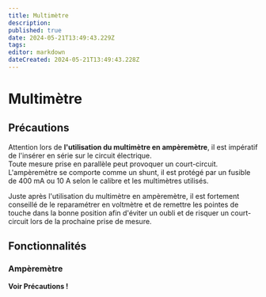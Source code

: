 ```yaml
---
title: Multimètre
description: 
published: true
date: 2024-05-21T13:49:43.229Z
tags: 
editor: markdown
dateCreated: 2024-05-21T13:49:43.228Z
---
```


# Multimètre

## Précautions

Attention lors de **l'utilisation du multimètre en ampèremètre**, il est impératif de l'insérer en série sur le circuit électrique.  
Toute mesure prise en parallèle peut provoquer un court-circuit. L'ampèremètre se comporte comme un shunt, il est protégé par un fusible de 400 mA ou 10 A selon le calibre et les multimètres utilisés.

Juste après l'utilisation du multimètre en ampèremètre, il est fortement conseillé de le reparamétrer en voltmètre et de remettre les pointes de touche dans la bonne position afin d'éviter un oubli et de risquer un court-circuit lors de la prochaine prise de mesure.

## Fonctionnalités

### Ampèremètre

**Voir Précautions !**
